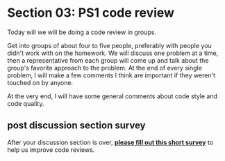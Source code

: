 # Section 03: PS1 code review

Today will we will be doing a code review in groups.

Get into groups of about four to five people, preferably with people you didn't
work with on the homework. We will discuss one problem at a time, then a
representative from each group will come up and talk about the group's favorite
approach to the problem. At the end of every single problem, I will make a few
comments I think are important if they weren't touched on by anyone.

At the very end, I will have some general comments about code style and code
quality.

## post discussion section survey

After your discussion section is over, [**please fill out this short survey**](https://docs.google.com/a/berkeley.edu/forms/d/1JFZFv52efVJRF5c5Kw6fCdoQAjgKwbUogxEjcFMm-XY/viewform?usp=send_form)
to help us improve code reviews.
